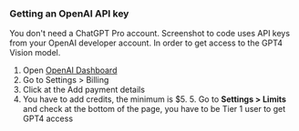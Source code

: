 ### Getting an OpenAI API key

You don't need a ChatGPT Pro account. Screenshot to code uses API keys from your OpenAI developer account. In order to get access to the GPT4 Vision model.

1. Open [OpenAI Dashboard](https://platform.openai.com/)
1. Go to Settings > Billing
1. Click at the Add payment details
1. You have to add credits, the minimum is $5. 5. Go to **Settings > Limits** and check at the bottom of the page, you have to be Tier 1 user to get GPT4 access
